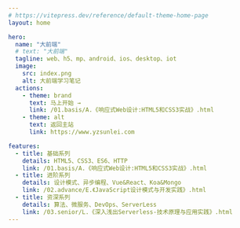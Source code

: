 ```yaml
---
# https://vitepress.dev/reference/default-theme-home-page
layout: home

hero:
  name: "大前端"
  # text: "大前端"
  tagline: web、h5、mp、android、ios、desktop、iot
  image:
    src: index.png
    alt: 大前端学习笔记
  actions:
    - theme: brand
      text: 马上开始 →
      link: /01.basis/A.《响应式Web设计:HTML5和CSS3实战》.html
    - theme: alt
      text: 返回主站
      link: https://www.yzsunlei.com

features:
  - title: 基础系列
    details: HTML5、CSS3、ES6、HTTP
    link: /01.basis/A.《响应式Web设计:HTML5和CSS3实战》.html
  - title: 进阶系列
    details: 设计模式、异步编程、Vue&React、Koa&Mongo
    link: /02.advance/E.《JavaScript设计模式与开发实践》.html
  - title: 资深系列
    details: 算法、微服务、DevOps、ServerLess
    link: /03.senior/L.《深入浅出Serverless-技术原理与应用实践》.html
---
```


